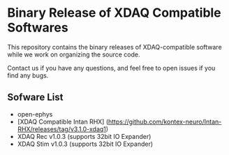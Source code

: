 # Binary Release of XDAQ Compatible Softwares

This repository contains the binary releases of XDAQ-compatible software while we work on organizing the source code.

Contact us if you have any questions, and feel free to open issues if you find any bugs.

## Sofware List
* open-ephys 
* [XDAQ Compatible Intan RHX] (https://github.com/kontex-neuro/Intan-RHX/releases/tag/v3.1.0-xdaq1)
* XDAQ Rec v1.0.3 (supports 32bit IO Expander)
* XDAQ Stim v1.0.3 (supports 32bit IO Expander)
